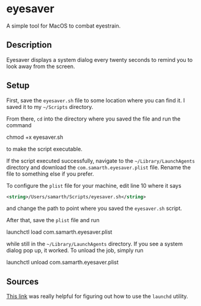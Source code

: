 # eyesaver
A simple tool for MacOS to combat eyestrain.

## Description
Eyesaver displays a system dialog every twenty seconds to remind you to look away from the screen.

## Setup
First, save the `eyesaver.sh` file to some location where you can find it. I saved it to my `~/Scripts` directory.

From there, `cd` into the directory where you saved the file and run the command

  chmod +x eyesaver.sh

to make the script executable.

If the script executed successfully, navigate to the `~/Library/LaunchAgents` directory and download the `com.samarth.eyesaver.plist` file. Rename the file to something else if you prefer.

To configure the `plist` file for your machine, edit line 10 where it says

```xml
<string>/Users/samarth/Scripts/eyesaver.sh</string>
```

and change the path to point where you saved the `eyesaver.sh` script.

After that, save the `plist` file and run

  launchctl load com.samarth.eyesaver.plist

while still in the `~/Library/LaunchAgents` directory. If you see a system dialog pop up, it worked. To unload the job, simply run 

  launchctl unload com.samarth.eyesaver.plist


## Sources
[This link](https://alvinalexander.com/mac-os-x/mac-osx-startup-crontab-launchd-jobs) was really helpful for figuring out how to use the `launchd` utility.
